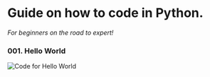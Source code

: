# Guide on how to code in Python.
*For beginners on the road to expert!*

###  001. Hello World
![Code for Hello World](https://photos.app.goo.gl/wLbFSjBdQDp9C2328)